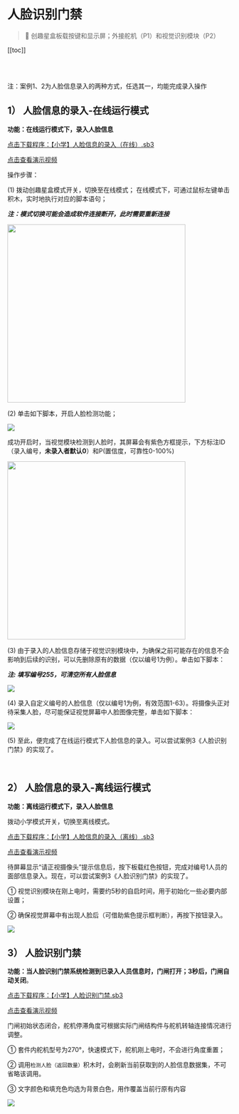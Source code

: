 # 人脸识别门禁 

> 🧰  创趣星盒板载按键和显示屏；外接舵机（P1）和视觉识别模块（P2）

[[toc]]

<br>
<br>

<p class="attention">注：案例1、2为人脸信息录入的两种方式，任选其一，均能完成录入操作</p>

## 1） 人脸信息的录入-在线运行模式

**功能：在线运行模式下，录入人脸信息**

<a href="/tutorial/starbox_sj/sb3/【小学】人脸信息的录入（在线）.sb3">点击下载程序：【小学】人脸信息的录入（在线）.sb3</a>

<a href="https://www.bilibili.com/video/BV1SovczdEj4/?vd_source=d34a80bae9d64a0c5a0716bd47877802" target="_blank">点击查看演示视频</a>

操作步骤：

(1)  拨动创趣星盒模式开关，切换至在线模式； 在线模式下，可通过鼠标左键单击积木，实时地执行对应的脚本语句；

***注：模式切换可能会造成软件连接断开，此时需要重新连接***

<img src="/images/docimg/在线模式.jpg" width=400>

<br>

(2)  单击如下脚本，开启人脸检测功能；

<img src="/images/docimg/image-20241008142152998.png">

成功开启时，当视觉模块检测到人脸时，其屏幕会有紫色方框提示，下方标注ID（录入编号，**未录入者默认0**）和P(置信度，可靠性0-100%)

<img src="/images/docimg/微信图片_20241210153249.jpg" width=400>

<br>

(3)  由于录入的人脸信息存储于视觉识别模块中，为确保之前可能存在的信息不会影响到后续的识别，可以先删除原有的数据（仅以编号1为例）。单击如下脚本：

***注: 填写编号255，可清空所有人脸信息***

<img src="/images/docimg/image-20241008142610878.png">

<br>

(4)  录入自定义编号的人脸信息（仅以编号1为例，有效范围1-63）。将摄像头正对待采集人脸，尽可能保证视觉屏幕中人脸图像完整，单击如下脚本：

<img src="/images/docimg/image-20241008142912799.png">

<br>

(5)  至此，便完成了在线运行模式下人脸信息的录入。可以尝试案例3《人脸识别门禁》的实现了。

<br>

## 2） 人脸信息的录入-离线运行模式

**功能：离线运行模式下，录入人脸信息**

拨动小学模式开关，切换至离线模式。

<a href="/tutorial/starbox_sj/sb3/【小学】人脸信息的录入（离线）.sb3">点击下载程序：【小学】人脸信息的录入（离线）.sb3</a>

<a href="https://www.bilibili.com/video/BV1SovczdExT/?vd_source=d34a80bae9d64a0c5a0716bd47877802" target="_blank">点击查看演示视频</a>

待屏幕显示“请正视摄像头”提示信息后，按下板载红色按钮，完成对编号1人员的面部信息录入。现在，可以尝试案例3《人脸识别门禁》的实现了。

① 视觉识别模块在刚上电时，需要约5秒的自启时间，用于初始化一些必要内部设置；

② 确保视觉屏幕中有出现人脸后（可借助紫色提示框判断），再按下按钮录入。

<img src="/images/docimg/【小学】人脸信息的录入（离线）.png">


<br>

## 3） 人脸识别门禁

**功能：当人脸识别门禁系统检测到已录入人员信息时，门闸打开；3秒后，门闸自动关闭**。

<a href="/tutorial/starbox_sj/sb3/【小学】人脸识别门禁.sb3">点击下载程序：【小学】人脸识别门禁.sb3</a>

<a href="https://www.bilibili.com/video/BV1YSvczhEBU/?vd_source=d34a80bae9d64a0c5a0716bd47877802" target="_blank">点击查看演示视频</a>

门闸初始状态闭合，舵机停滞角度可根据实际门闸结构件与舵机转轴连接情况进行调整。

①  套件内舵机型号为270°，快速模式下，舵机刚上电时，不会进行角度重置；

②  调用`检测人脸（返回数量）`积木时，会刷新当前获取到的人脸信息数据集，不可省略该调用。

③  文字颜色和填充色均选为背景白色，用作覆盖当前行原有内容

<img src="/images/docimg/【小学】人脸识别门禁.png">

